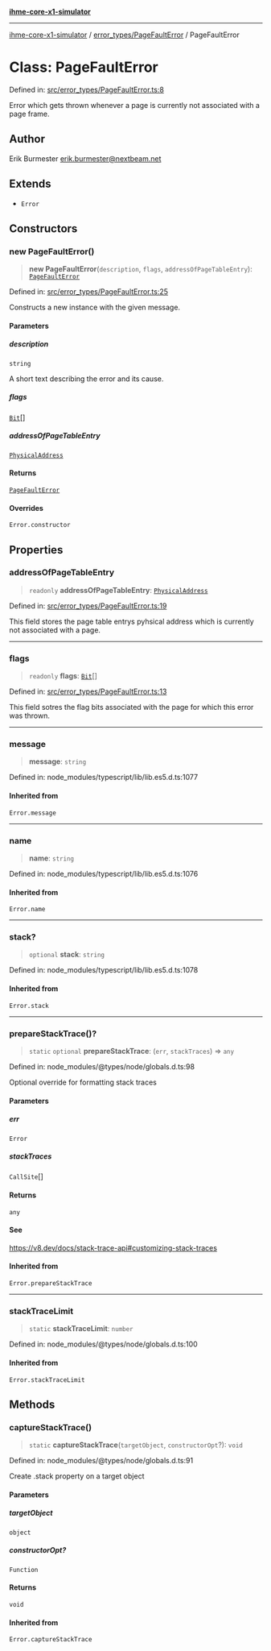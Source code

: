 [**ihme-core-x1-simulator**](../../../README.md)

***

[ihme-core-x1-simulator](../../../modules.md) / [error\_types/PageFaultError](../README.md) / PageFaultError

# Class: PageFaultError

Defined in: [src/error\_types/PageFaultError.ts:8](https://github.com/ProgrammIt/CPU-Simulator/blob/96764be0553f95d688bfe5600c9ae9aea8701845/src/error_types/PageFaultError.ts#L8)

Error which gets thrown whenever a page is currently not associated with a page frame.

## Author

Erik Burmester <erik.burmester@nextbeam.net>

## Extends

- `Error`

## Constructors

### new PageFaultError()

> **new PageFaultError**(`description`, `flags`, `addressOfPageTableEntry`): [`PageFaultError`](PageFaultError.md)

Defined in: [src/error\_types/PageFaultError.ts:25](https://github.com/ProgrammIt/CPU-Simulator/blob/96764be0553f95d688bfe5600c9ae9aea8701845/src/error_types/PageFaultError.ts#L25)

Constructs a new instance with the given message.

#### Parameters

##### description

`string`

A short text describing the error and its cause.

##### flags

[`Bit`](../../../binary_types/Bit/type-aliases/Bit.md)[]

##### addressOfPageTableEntry

[`PhysicalAddress`](../../../binary_types/PhysicalAddress/classes/PhysicalAddress.md)

#### Returns

[`PageFaultError`](PageFaultError.md)

#### Overrides

`Error.constructor`

## Properties

### addressOfPageTableEntry

> `readonly` **addressOfPageTableEntry**: [`PhysicalAddress`](../../../binary_types/PhysicalAddress/classes/PhysicalAddress.md)

Defined in: [src/error\_types/PageFaultError.ts:19](https://github.com/ProgrammIt/CPU-Simulator/blob/96764be0553f95d688bfe5600c9ae9aea8701845/src/error_types/PageFaultError.ts#L19)

This field stores the page table entrys pyhsical address which
is currently not associated with a page.

***

### flags

> `readonly` **flags**: [`Bit`](../../../binary_types/Bit/type-aliases/Bit.md)[]

Defined in: [src/error\_types/PageFaultError.ts:13](https://github.com/ProgrammIt/CPU-Simulator/blob/96764be0553f95d688bfe5600c9ae9aea8701845/src/error_types/PageFaultError.ts#L13)

This field sotres the flag bits associated with the page for
which this error was thrown.

***

### message

> **message**: `string`

Defined in: node\_modules/typescript/lib/lib.es5.d.ts:1077

#### Inherited from

`Error.message`

***

### name

> **name**: `string`

Defined in: node\_modules/typescript/lib/lib.es5.d.ts:1076

#### Inherited from

`Error.name`

***

### stack?

> `optional` **stack**: `string`

Defined in: node\_modules/typescript/lib/lib.es5.d.ts:1078

#### Inherited from

`Error.stack`

***

### prepareStackTrace()?

> `static` `optional` **prepareStackTrace**: (`err`, `stackTraces`) => `any`

Defined in: node\_modules/@types/node/globals.d.ts:98

Optional override for formatting stack traces

#### Parameters

##### err

`Error`

##### stackTraces

`CallSite`[]

#### Returns

`any`

#### See

https://v8.dev/docs/stack-trace-api#customizing-stack-traces

#### Inherited from

`Error.prepareStackTrace`

***

### stackTraceLimit

> `static` **stackTraceLimit**: `number`

Defined in: node\_modules/@types/node/globals.d.ts:100

#### Inherited from

`Error.stackTraceLimit`

## Methods

### captureStackTrace()

> `static` **captureStackTrace**(`targetObject`, `constructorOpt`?): `void`

Defined in: node\_modules/@types/node/globals.d.ts:91

Create .stack property on a target object

#### Parameters

##### targetObject

`object`

##### constructorOpt?

`Function`

#### Returns

`void`

#### Inherited from

`Error.captureStackTrace`
